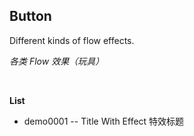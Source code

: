 ## Button

Different kinds of flow effects.

*各类 Flow 效果（玩具）*

&nbsp;

**List**

* demo0001 -- Title With Effect 特效标题
